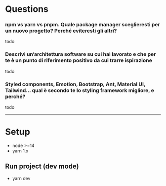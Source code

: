 # Questions
### npm vs yarn vs pnpm. Quale package manager sceglieresti per un nuovo progetto? Perché eviteresti gli altri?
todo

### Descrivi un’architettura software su cui hai lavorato e che per te è un punto di riferimento positivo da cui trarre ispirazione
todo

### Styled components, Emotion, Bootstrap, Ant, Material UI, Tailwind… qual è secondo te lo styling framework migliore, e perché?
todo


---------
# Setup
- node >=14
- yarn 1.x 

## Run project (dev mode)
- yarn dev


